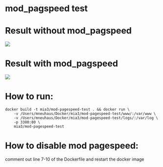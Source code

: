 # mod_pagspeed test


# Result without mod_pagspeed
![](http://dl.dropbox.com/u/314491/Screenshots/bfzq7t8-_1m5.png)

# Result with mod_pagspeed
![](http://dl.dropbox.com/u/314491/Screenshots/482ligilgh6a.png)

# How to run:

```
docker build -t mia3/mod-pagespeed-test . && docker run \
	-v /Users/mneuhaus/Docker/mia3/mod-pagespeed-test/www/:/var/www \
	-v /Users/mneuhaus/Docker/mia3/mod-pagespeed-test/logs/:/var/log \
	-p 3380:80 \
	mia3/mod-pagespeed-test
```

# How to disable mod pagespeed:

comment out line 7-10 of the Dockerfile and restart the docker image